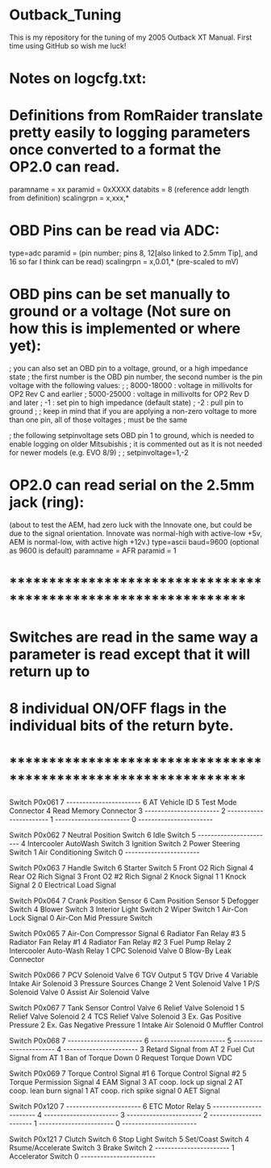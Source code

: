 # Outback_Tuning
This is my repository for the tuning of my 2005 Outback XT Manual. First time using GitHub so wish me luck!

# Notes on logcfg.txt:
# Definitions from RomRaider translate pretty easily to logging parameters once converted to a format the OP2.0 can read.
paramname = xx
paramid = 0xXXXX
databits = 8 (reference addr length from definition)
scalingrpn = x,xxx,*

# OBD Pins can be read via ADC: 
type=adc
paramid = (pin number; pins 8, 12[also linked to 2.5mm Tip], and 16 so far I think can be read)
scalingrpn = x,0.01,* (pre-scaled to mV)

# OBD pins can be set manually to ground or a voltage (Not sure on how this is implemented or where yet):
; you can also set an OBD pin to a voltage, ground, or a high impedance state
; the first number is the OBD pin number, the second number is the pin voltage with the following values:
;
; 8000-18000 : voltage in millivolts for OP2 Rev C and earlier
; 5000-25000 : voltage in millivolts for OP2 Rev D and later
; -1         : set pin to high impedance (default state)
; -2         : pull pin to ground
;
; keep in mind that if you are applying a non-zero voltage to more than one pin, all of those voltages
; must be the same

; the following setpinvoltage sets OBD pin 1 to ground, which is needed to enable logging on older Mitsubishis
; it is commented out as it is not needed for newer models (e.g. EVO 8/9)
;
; setpinvoltage=1,-2

# OP2.0 can read serial on the 2.5mm jack (ring):
(about to test the AEM, had zero luck with the Innovate one, but could be due to the signal orientation. Innovate was normal-high with active-low +5v, AEM is normal-low, with active high +12v.)
type=ascii
baud=9600 (optional as 9600 is default)
paramname = AFR
paramid = 1



# **************************************************************
# Switches are read in the same way a parameter is read except that it will return up to
# 8 individual ON/OFF flags in the individual bits of the return byte. 
# **************************************************************

Switch P0x061
7 -----------------------
6 AT Vehicle ID
5 Test Mode Connector
4 Read Memory Connector
3 -----------------------
2 -----------------------
1 -----------------------
0 -----------------------

Switch P0x062
7 Neutral Position Switch
6 Idle Switch
5 -----------------------
4 Intercooler AutoWash Switch
3 Ignition Switch
2 Power Steering Switch
1 Air Conditioning Switch
0 -----------------------

Switch P0x063
7 Handle Switch
6 Starter Switch
5 Front O2 Rich Signal
4 Rear O2 Rich Signal
3 Front O2 #2 Rich Signal
2 Knock Signal 1
1 Knock Signal 2
0 Electrical Load Signal

Switch P0x064
7 Crank Position Sensor
6 Cam Position Sensor
5 Defogger Switch
4 Blower Switch
3 Interior Light Switch
2 Wiper Switch
1 Air-Con Lock Signal
0 Air-Con Mid Pressure Switch

Switch P0x065
7 Air-Con Compressor Signal
6 Radiator Fan Relay #3
5 Radiator Fan Relay #1
4 Radiator Fan Relay #2
3 Fuel Pump Relay
2 Intercooler Auto-Wash Relay
1 CPC Solenoid Valve
0 Blow-By Leak Connector

Switch P0x066
7 PCV Solenoid Valve
6 TGV Output
5 TGV Drive
4 Variable Intake Air Solenoid
3 Pressure Sources Change
2 Vent Solenoid Valve
1 P/S Solenoid Valve
0 Assist Air Solenoid Valve

Switch P0x067
7 Tank Sensor Control Valve
6 Relief Valve Solenoid 1
5 Relief Valve Solenoid 2
4 TCS Relief Valve Solenoid
3 Ex. Gas Positive Pressure
2 Ex. Gas Negative Pressure
1 Intake Air Solenoid
0 Muffler Control

Switch P0x068
7 -----------------------
6 -----------------------
5 -----------------------
4 -----------------------
3 Retard Signal from AT
2 Fuel Cut Signal from AT
1 Ban of Torque Down
0 Request Torque Down VDC

Switch P0x069
7 Torque Control Signal #1
6 Torque Control Signal #2
5 Torque Permission Signal
4 EAM Signal
3 AT coop. lock up signal
2 AT coop. lean burn signal
1 AT coop. rich spike signal
0 AET Signal

Switch P0x120
7 -----------------------
6 ETC Motor Relay
5 -----------------------
4 -----------------------
3 -----------------------
2 -----------------------
1 -----------------------
0 -----------------------

Switch P0x121
7 Clutch Switch
6 Stop Light Switch
5 Set/Coast Switch
4 Rsume/Accelerate Switch
3 Brake Switch
2 -----------------------
1 Accelerator Switch
0 -----------------------
